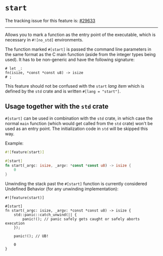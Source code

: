 # `start`

The tracking issue for this feature is: [#29633]

[#29633]: https://github.com/rust-lang/rust/issues/29633

------------------------

Allows you to mark a function as the entry point of the executable, which is
necessary in `#![no_std]` environments.

The function marked `#[start]` is passed the command line parameters in the same
format as the C main function (aside from the integer types being used).
It has to be non-generic and have the following signature:

```rust,ignore (only-for-syntax-highlight)
# let _:
fn(isize, *const *const u8) -> isize
# ;
```

This feature should not be confused with the `start` *lang item* which is
defined by the `std` crate and is written `#[lang = "start"]`.

## Usage together with the `std` crate

`#[start]` can be used in combination with the `std` crate, in which case the
normal `main` function (which would get called from the `std` crate) won't be
used as an entry point.
The initialization code in `std` will be skipped this way.

Example:

```rust
#![feature(start)]

#[start]
fn start(_argc: isize, _argv: *const *const u8) -> isize {
    0
}
```

Unwinding the stack past the `#[start]` function is currently considered
Undefined Behavior (for any unwinding implementation):

```rust,ignore (UB)
#![feature(start)]

#[start]
fn start(_argc: isize, _argv: *const *const u8) -> isize {
    std::panic::catch_unwind(|| {
        panic!(); // panic safely gets caught or safely aborts execution
    });

    panic!(); // UB!

    0
}
```
